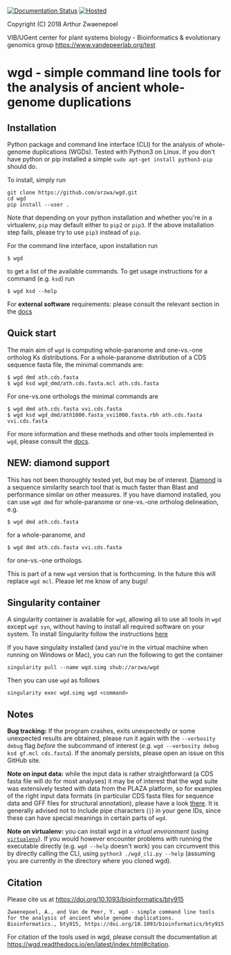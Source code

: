 [![Documentation Status](https://readthedocs.org/projects/wgd/badge/?version=latest)](http://wgd.readthedocs.io/en/latest/?badge=latest)
[![Hosted](https://img.shields.io/badge/hosted-singularity--hub-blue.svg)](https://singularity-hub.org/collections/2097)


Copyright (C) 2018 Arthur Zwaenepoel

VIB/UGent center for plant systems biology -
Bioinformatics & evolutionary genomics group https://www.vandepeerlab.org/test

# wgd - simple command line tools for the analysis of ancient whole-genome duplications

## Installation

Python package and command line interface (CLI) for the analysis of
whole-genome duplications (WGDs). Tested with Python3 on Linux. If you don't have
python or pip installed a simple `sudo apt-get install python3-pip` should do.

To install, simply run 

```
git clone https://github.com/arzwa/wgd.git
cd wgd
pip install --user .
```

Note that depending on your python installation and whether you're in a
virtualenv, ``pip`` may default either to ``pip2`` or ``pip3``. If the
above installation step fails, please try to use ``pip3`` instead of
``pip``.

For the command line interface, upon installation run

    $ wgd

to get a list of the available commands. To get usage instructions for
a command (e.g. `ksd`) run

    $ wgd ksd --help

For **external software** requirements: please consult the relevant section
in the [docs](https://wgd.readthedocs.io/en/latest/index.html#external-software)

## Quick start

The main aim of `wgd` is computing whole-paranome and one-vs.-one ortholog Ks
distributions. For a whole-paranome distribution of a CDS sequence fasta file,
the minimal commands are:

    $ wgd dmd ath.cds.fasta
    $ wgd ksd wgd_dmd/ath.cds.fasta.mcl ath.cds.fasta

For one-vs.one orthologs the minimal commands are

    $ wgd dmd ath.cds.fasta vvi.cds.fasta
    $ wgd ksd wgd_dmd/ath1000.fasta_vvi1000.fasta.rbh ath.cds.fasta vvi.cds.fasta

For more information and these methods and other tools implemented in `wgd`,
please consult the [docs](https://wgd.readthedocs.io/en/latest/).

## NEW: diamond support

This has not been thoroughly tested yet, but may be of interest.
[Diamond](https://github.com/bbuchfink/diamond) is a sequence similarity search
tool that is much faster than Blast and performance similar on other measures.
If you have diamond installed, you can use `wgd dmd` for whole-paranome or
one-vs.-one ortholog delineation, e.g.

    $ wgd dmd ath.cds.fasta

for a whole-paranome, and

    $ wgd dmd ath.cds.fasta vvi.cds.fasta

for one-vs.-one orthologs.

This is part of a new `wgd` version that is forthcoming. In the future this will
replace `wgd mcl`. Please let me know of any bugs!

## Singularity container

A singularity container is available for ``wgd``, allowing all to use
all tools in ``wgd`` except ``wgd syn``, without having to install all
required software on your system. To install Singularity follow
the instructions [here](https://www.sylabs.io/docs/)

If you have singulaity installed (and you're in the virtual machine when
running on Windows or Mac), you can run the following to get the container

    singularity pull --name wgd.simg shub://arzwa/wgd

Then you can use ``wgd`` as follows

    singularity exec wgd.simg wgd <command>

## Notes

**Bug tracking:** If the program crashes, exits unexpectedly or some
unexpected results are obtained, please run it again with the
``--verbosity debug`` flag *before* the subcommand of interest (*e.g.*
``wgd --verbosity debug ksd gf.mcl cds.fasta``). If the anomaly persists,
please open an issue on this GitHub site.

**Note on input data:** while the input data is rather straightforward
(a CDS fasta file will do for most analyses) it may be of interest that
the wgd suite was extensively tested with data from the PLAZA platform,
so for examples of the right input data formats (in particular CDS fasta
files for sequence data and GFF files for structural annotation), please
have a look [there](https://bioinformatics.psb.ugent.be/plaza/versions/plaza_v4_dicots/download/).
It is generally advised not to include pipe characters (`|`) in your gene
IDs, since these can have special meanings in certain parts of `wgd`.

**Note on virtualenv:** you can install wgd in a _virtual environment_
(using [`virtualenv`](https://virtualenv.pypa.io/en/stable/)). If you
would however encounter problems with running the executable directly
(e.g. `wgd --help` doesn't work) you can circumvent this by directly
calling the CLI, using `python3 ./wgd_cli.py --help` (assuming you are
currently in the directory where you cloned wgd).

## Citation

Please cite us at https://doi.org/10.1093/bioinformatics/bty915

```
Zwaenepoel, A., and Van de Peer, Y. wgd - simple command line tools for the analysis of ancient whole genome duplications. Bioinformatics., bty915, https://doi.org/10.1093/bioinformatics/bty915
```

For citation of the tools used in wgd, please consult the documentation at
https://wgd.readthedocs.io/en/latest/index.html#citation.
